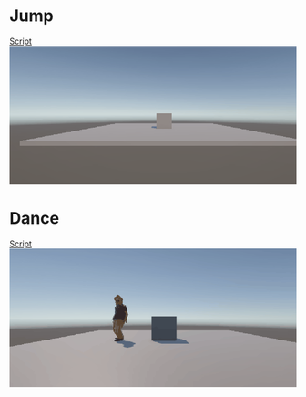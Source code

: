 # Jump
[Script](Assets/Scripts/Launch.cs)
![](cubeJump.gif)


# Dance
[Script](Assets/Scripts/playerControler.cs)
![](dance.gif)
